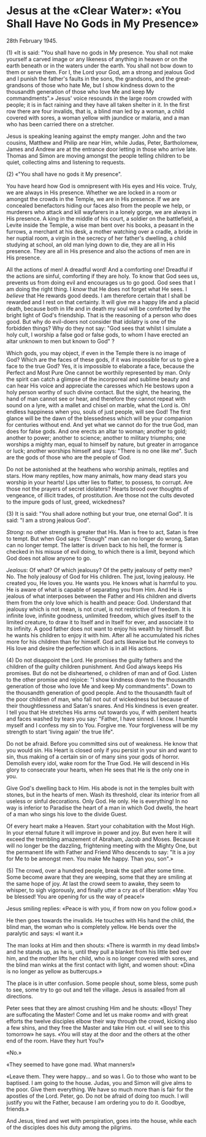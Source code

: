 # Jesus at the «Clear Water»: «You Shall Have No Gods in My Presence»

<div class="date">28th February 1945.</div>

(1) «It is said: "You shall have no gods in My presence. You shall not make yourself a carved image or any likeness of anything in heaven or on the earth beneath or in the waters under the earth. You shall not bow down to them or serve them. For I, the Lord your God, am a strong and jealous God and I punish the father's faults in the sons, the grandsons, and the great-grandsons of those who hate Me, but I show kindness down to the thousandth generation of those who love Me and keep My commandments".» Jesus' voice resounds in the large room crowded with people; it is in fact raining and they have all taken shelter in it. In the first row there are four invalids, that is, a blind man led by a woman, a child covered with sores, a woman yellow with jaundice or malaria, and a man who has been carried there on a stretcher.

Jesus is speaking leaning against the empty manger. John and the two cousins, Matthew and Philip are near Him, while Judas, Peter, Bartholomew, James and Andrew are at the entrance door letting in those who arrive late. Thomas and Simon are moving amongst the people telling children to be quiet, collecting alms and listening to requests.

(2) «"You shall have no gods it My presence".

You have heard how God is omnipresent with His eyes and His voice. Truly, we are always in His presence. Whether we are locked in a room or amongst the crowds in the Temple, we are in His presence. If we are concealed benefactors hiding our faces also from the people we help, or murderers who attack and kill wayfarers in a lonely gorge, we are always in His presence. A king in the middle of his court, a soldier on the battlefield, a Levite inside the Temple, a wise man bent over his books, a peasant in the furrows, a merchant at his desk, a mother watching over a cradle, a bride in her nuptial room, a virgin in the secrecy of her father's dwelling, a child studying at school, an old man lying down to die, they are all in His presence. They are all in His presence and also the actions of men are in His presence.

All the actions of men! A dreadful word! And a comforting one! Dreadful if the actions are sinful, comforting if they are holy. To know that God sees us, prevents us from doing evil and encourages us to go good. God sees that I am doing the right thing. I *know* that He does not forget what He sees. I *believe* that He rewards good deeds. I am therefore certain that I shall be rewarded and I rest on that certainty. It will give me a happy life and a placid death, because both in life and in death my soul will be comforted by the bright light of God's friendship. That is the reasoning of a person who does good. But why do evil-doers not consider that idolatry is one of the forbidden things? Why do they not say: "God sees that whilst I simulate a holy cult, I worship a false god or false gods, to whom I have erected an altar unknown to men but known to God" ?

Which gods, you may object, if even in the Temple there is no image of God? Which are the faces of these gods, if it was impossible for us to give a face to  the true God? Yes, it is impossible to elaborate a face, because the Perfect and Most Pure One cannot be worthily represented by man. Only the spirit can catch a glimpse of the incorporeal and sublime beauty and can hear His voice and appreciate the caresses which He bestows upon a holy person worthy of such divine contact. But the sight, the hearing, the hand of man cannot see or hear, and therefore they cannot repeat with sound on a lyre, with a mallet and chisel on marble, what the Lord is. Oh! endless happiness when you, souls of just people, will see God! The first glance will be the dawn of the blessedness which will be your companion for centuries without end. And yet what we cannot do for the true God, man does for false gods. And one erects an altar to woman; another to gold; another to power; another to science; another to military triumphs; one worships a mighty man, equal to himself by nature, but greater in arrogance or luck; another worships himself and says: "There is no one like me". Such are the gods of those who are the people of God.

Do not be astonished at the heathens who worship animals, reptiles and stars. How many reptiles, how many animals, how many dead stars you worship in your hearts! Lips utter lies to flatter, to possess, to corrupt. Are those not the prayers of secret idolaters? Hearts brood over thoughts of vengeance, of illicit trades, of prostitution. Are those not the cults devoted to the impure gods of lust, greed, wickedness?

(3) It is said: "You shall adore nothing but your true, one eternal God". It is said: "I am a strong jealous God".

*Strong*: no other strength is greater that His. Man is free to act, Satan is free to tempt. But when God says: "Enough" man can no longer do wrong, Satan can no longer tempt. The latter is driven back to his hell, the former is checked in his misuse of evil doing, to which there is a limit, beyond which God does not allow anyone to go.

*Jealous*: Of what? Of which jealousy? Of the petty jealousy of petty men? No. The holy jealousy of God for His children. The just, loving jealousy. He created you, He loves you. He wants you. He knows what is harmful to you. He is aware of what is capable of separating you from Him. And He is jealous of what interposes between the Father and His children and diverts them from the only love which is health and peace: God. Understand that jealousy which is not mean, is not cruel, is not restrictive of freedom. It is infinite love, infinite goodness, unlimited freedom, which gives itself to the limited creature, to draw it to Itself and in Itself for ever, and associate it to Its infinity. A good father does not want to enjoy his wealth by himself. But he wants his children to enjoy it with him. After all he accumulated his riches more for his children than for himself. God acts likewise but He conveys to His love and desire the perfection which is in all His actions.

(4) Do not disappoint the Lord. He promises the guilty fathers and the children of the guilty children punishment. And God always keeps His promises. But do not be disheartened, o children of man and of God. Listen to the other promise and rejoice: "I show kindness down to the thousandth generation of those who love Me and keep My commandments". Down to the thousandth generation of good people. And to the thousandth fault of the poor children of man, who fall not out of wickedness but because of their thoughtlessness and Satan's snares. And His kindness is even greater. I tell you that He stretches His arms out towards you, if with penitent hearts and faces washed by tears you say: "Father, I have sinned. I know. I humble myself and I confess my sin to You. Forgive me. Your forgiveness will be my strength to start 'living again' the true life".

Do not be afraid. Before you committed sins out of weakness. He know that you would sin. His Heart is closed only if you persist in your sin and want to sin, thus making of a certain sin or of many sins your gods of horror. Demolish every idol, wake room for the True God. He will descend in His glory to consecrate your hearts, when He sees that He is the only one in you.

Give God's dwelling back to Him. His abode is not in the temples built with stones, but in the hearts of men. Wash its threshold, clear its interior from all useless or sinful decorations. Only God. He only. He is everything! In no way is inferior to Paradise the heart of a man in which God dwells, the heart of a man who sings his love to the divide Guest.

Of every heart make a Heaven. Start your cohabitation with the Most High. In your eternal future it will improve in power and joy. But even here it will exceed the trembling amazement of Abraham, Jacob and Moses. Because it will no longer be the dazzling, frightening meeting with the Mighty One, but the permanent life with Father and Friend Who descends to say: "It is a joy for Me to be amongst men. You make Me happy. Than you, son".»

(5) The crowd, over a hundred people, break the spell after some time. Some become aware that they are weeping, some that they are smiling at the same hope of joy. At last the crowd seem to awake, they seem to whisper, to sigh vigorously, and finally utter a cry as of liberation: «May You be blessed! You are opening for us the way of peace!»

Jesus smiling replies: «Peace is with you, if from now on you follow good.»

He then goes towards the invalids. He touches with His hand the child, the blind man, the woman who is completely yellow. He bends over the paralytic and says: «I want it.»

The man looks at Him and then shouts: «There is warmth in my dead limbs!» and he stands up, as he is, until they pull a blanket from his little bed over him, and the mother lifts her child, who is no longer covered with sores, and the blind man winks at the first contact with light, and women shout: «Dina is no longer as yellow as buttercups.»

The place is in utter confusion. Some people shout, some bless, some push to see, some try to go out and tell the village. Jesus is assailed from all directions.

Peter sees that they are almost crushing Him and he shouts: «Boys! They are suffocating the Master! Come and let us make room» and with great efforts the twelve disciples elbow their way through the crowd, kicking also a few shins, and they free the Master and take Him out. «I will see to this tomorrow» he says. «You will stay at the door and the others at the other end of the room. Have they hurt You?»

«No.»

«They seemed to have gone mad. What manners!»

«Leave them. They were happy... and so was I. Go to those who want to be baptised. I am going to the house. Judas, you and Simon will give alms to the poor. Give them everything. We have so much more than is fair for the apostles of the Lord. Peter, go. Do not be afraid of doing too much. I will justify you wit the Father, because I am ordering you to do it. Goodbye, friends.»

And Jesus, tired and wet with perspiration, goes into the house, while each of the disciples does his duty among the pilgrims.
